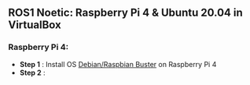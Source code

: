 ## ROS1 Noetic: Raspberry Pi 4 & Ubuntu 20.04 in VirtualBox
### Raspberry Pi 4:
* **Step 1** : Install OS [Debian/Raspbian Buster](https://downloads.raspberrypi.com/raspios_oldstable_armhf/images/raspios_oldstable_armhf-2023-05-03/) on Raspberry Pi 4
* **Step 2** : 
